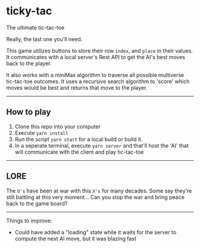 # ticky-tac
The ultimate tic-tac-toe

Really, the last one you'll need. 

This game utilizes buttons to store their row `index`, and `place` in their values. It communicates with a local server's Rest API to get the AI's best moves back to the player.

It also works with a miniMax algorithm to traverse all possible multiverse tic-tac-toe outcomes. It uses a recursive search algorithm to 'score' which moves would be best and returns that move to the player. 

---
## How to play 

1. Clone this repo into your computer
2. Execute `yarn install`
3. Run the script `yarn start` for a local build or build it.
4. In a seperate terminal, execute `yarn server` and that'll host the 'AI' that will communicate with the client and play tic-tac-toe

---
## LORE

The `O's` have been at war with this `X's` for many decades. Some say they're still battling at this very moment... Can you stop the war and bring peace back to the game board?

---
Things to improve: 
- Could have added a "loading" state while it waits for the server to compute the next AI move, but it was blazing fast